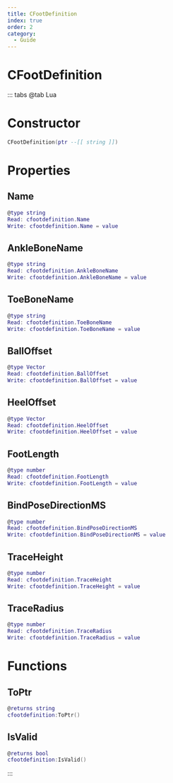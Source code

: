 ```yaml
---
title: CFootDefinition
index: true
order: 2
category:
  - Guide
---
```


# CFootDefinition

::: tabs
@tab Lua
# Constructor
```lua
CFootDefinition(ptr --[[ string ]])
```
# Properties
## Name 
```lua
@type string
Read: cfootdefinition.Name
Write: cfootdefinition.Name = value
```
## AnkleBoneName 
```lua
@type string
Read: cfootdefinition.AnkleBoneName
Write: cfootdefinition.AnkleBoneName = value
```
## ToeBoneName 
```lua
@type string
Read: cfootdefinition.ToeBoneName
Write: cfootdefinition.ToeBoneName = value
```
## BallOffset 
```lua
@type Vector
Read: cfootdefinition.BallOffset
Write: cfootdefinition.BallOffset = value
```
## HeelOffset 
```lua
@type Vector
Read: cfootdefinition.HeelOffset
Write: cfootdefinition.HeelOffset = value
```
## FootLength 
```lua
@type number
Read: cfootdefinition.FootLength
Write: cfootdefinition.FootLength = value
```
## BindPoseDirectionMS 
```lua
@type number
Read: cfootdefinition.BindPoseDirectionMS
Write: cfootdefinition.BindPoseDirectionMS = value
```
## TraceHeight 
```lua
@type number
Read: cfootdefinition.TraceHeight
Write: cfootdefinition.TraceHeight = value
```
## TraceRadius 
```lua
@type number
Read: cfootdefinition.TraceRadius
Write: cfootdefinition.TraceRadius = value
```
# Functions
## ToPtr
```lua
@returns string
cfootdefinition:ToPtr()
```
## IsValid
```lua
@returns bool
cfootdefinition:IsValid()
```

:::
